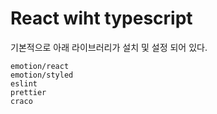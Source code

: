 # React wiht typescript

기본적으로 아래 라이브러리가 설치 및 설정 되어 있다.

```
emotion/react
emotion/styled
eslint
prettier
craco
```
